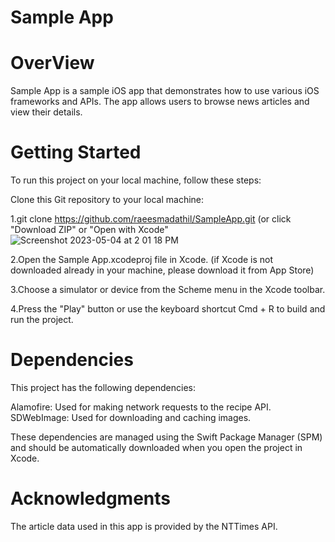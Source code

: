 #  Sample App

# OverView

Sample App is a sample iOS app that demonstrates how to use various iOS frameworks and APIs. The app allows users to browse news articles and view their details.

# Getting Started 

To run this project on your local machine, follow these steps:

Clone this Git repository to your local machine:

1.git clone https://github.com/raeesmadathil/SampleApp.git
(or click "Download ZIP" or "Open with Xcode"
![Screenshot 2023-05-04 at 2 01 18 PM](https://user-images.githubusercontent.com/28338151/236173542-ff4e4041-3999-450f-98da-f1b7060dffdc.png)

2.Open the Sample App.xcodeproj file in Xcode.
(if Xcode is not downloaded already in your machine, please download it from App Store)

3.Choose a simulator or device from the Scheme menu in the Xcode toolbar.

4.Press the "Play" button or use the keyboard shortcut Cmd + R to build and run the project.

# Dependencies
This project has the following dependencies:

Alamofire: Used for making network requests to the recipe API.
SDWebImage: Used for downloading and caching  images.

These dependencies are managed using the Swift Package Manager (SPM) and should be automatically downloaded when you open the project in Xcode.

# Acknowledgments
The article data used in this app is provided by the NTTimes API.
